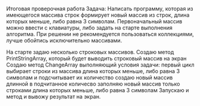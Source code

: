 Итоговая проверочная работа
Задача: Написать программу, которая из имеющегося массива строк формирует новый массив из строк, длина которых меньше, либо равна 3 символам. Первоначальный массив можно ввести с клавиатуры, либо задать на старте выполнения алгоритма. При решении не рекомендуется пользоваться коллекциями, лучше обойтись исключительно массивами.

На старте задаю несколько строковых массивов.
Создаю метод PrintStringArray, который будет выводить строковый массив на экран
Создаю метод ChangeArray выполняющий условия задачи:
первый цикл выбирает строки из массива длина которых меньше, либо равна 3 символам и подсчитывает их количество
создаю новый массив длинной в подчитанное количесво
заполняю новый массив только строками длина которых меньше, либо равна 3 символам
Запускаю и метод и вывожу результат на экран.